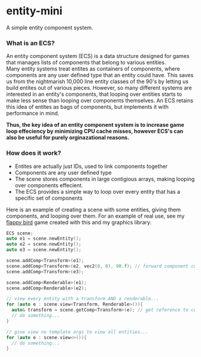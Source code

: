 # entity-mini
A simple entity component system. 

### What is an ECS?
An entity component system (ECS) is a data structure designed for games that manages lists of components that belong to various entities.   
Many entity systems treat entites as containers of components, where components are any user defined type that an entity could have. This saves us from the nightmarish 10,000 line entity classes of the 90's by letting us build entites out of various pieces. However, so many different systems are interested in an entity's components, that looping over entities starts to make less sense than looping over components themselves. An ECS retains this idea of entites as bags of components, but implements it with performance in mind.     

**Thus, the key idea of an entity component system is to increase game loop effeciency by minimizing CPU cache misses, however ECS's can also be useful for purely orginazational reasons.** 

### How does it work?
* Entites are actually just IDs, used to link components together
* Components are any user defined type
* The scene stores components in large contigious arrays, making looping over components effecient.
* The ECS provides a simple way to loop over every entity that has a specific set of components

Here is an example of creating a scene with some entities, giving them components, and looping over them. For an example of real use, see my [flappy bird](https://github.com/collebrusco/flappy-bird) game created with this and my graphics library.

```c++
ECS scene;
auto e1 = scene.newEntity();
auto e2 = scene.newEntity();
auto e3 = scene.newEntity(); 

scene.addComp<Transform>(e1);
scene.addComp<Transform>(e2, vec2(0, 0), 90.f); // forward component constructor args
scene.addComp<Transform>(e3);    

scene.addComp<Renderable>(e1);
scene.addComp<Renderable>(e2);

// view every entity with a transform AND a renderable...
for (auto e : scene.view<Transform, Renderable>()){   
  auto& transform = scene.getComp<Transform>(e); // get reference to component...
  // do something...
}

// give view no template args to view all entities...
for (auto e : scene.view<>()){
  // do something...
}
```
